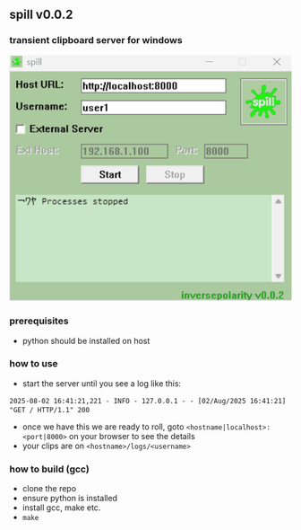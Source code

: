 ## spill v0.0.2
### transient clipboard server for windows

![](spill.gif)


### prerequisites

- python should be installed on host

### how to use

- start the server until you see a log like this:

```
2025-08-02 16:41:21,221 - INFO - 127.0.0.1 - - [02/Aug/2025 16:41:21] "GET / HTTP/1.1" 200
```

- once we have this we are ready to roll, goto `<hostname|localhost>:<port|8000>` on your browser to see the details
- your clips are on `<hostname>/logs/<username>`

### how to build (gcc)

- clone the repo
- ensure python is installed
- install gcc, make etc.
- `make`